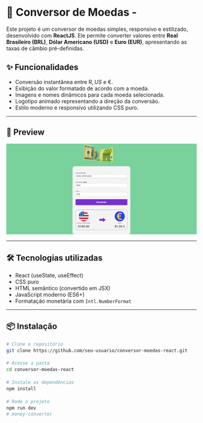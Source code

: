 # 💱 Conversor de Moedas - 

Este projeto é um conversor de moedas simples, responsivo e estilizado, desenvolvido com **ReactJS**. Ele permite converter valores entre **Real Brasileiro (BRL)**, **Dólar Americano (USD)** e **Euro (EUR)**, apresentando as taxas de câmbio pré-definidas.

## ✨ Funcionalidades

- Conversão instantânea entre R$, US$ e €.
- Exibição do valor formatado de acordo com a moeda.
- Imagens e nomes dinâmicos para cada moeda selecionada.
- Logotipo animado representando a direção da conversão.
- Estilo moderno e responsivo utilizando CSS puro.

---

## 📸 Preview

![Preview do App](./assets/preview.png) <!-- Substituir por um print futuramente -->

---

## 🛠️ Tecnologias utilizadas

- React (useState, useEffect)
- CSS puro
- HTML semântico (convertido em JSX)
- JavaScript moderno (ES6+)
- Formatação monetária com `Intl.NumberFormat`

---

## 📦 Instalação

```bash
# Clone o repositório
git clone https://github.com/seu-usuario/conversor-moedas-react.git

# Acesse a pasta
cd conversor-moedas-react

# Instale as dependências
npm install

# Rode o projeto
npm run dev
# money-converter

